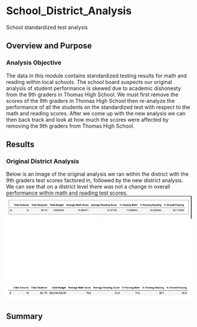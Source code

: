 # School_District_Analysis
School standardized test analysis
## Overview and Purpose
### Analysis Objective
The data in this module contains standardized testing results for math and reading within local schools. The school board suspects our original analysis of student performance is skewed due to academic dishonesty from the 9th graders in Thomas High School. We must first remove the scores of the 9th graders in Thomas High School then re-analyze the performance of all the students on the standardized test with respect to the math and reading scores. After we come up with the new analysis we can then back track and look at how much the scores were affected by removing the 9th graders from Thomas High School.
## Results
### Original District Analysis
Below is an image of the original analysis we ran within the district with the 9th graders test scores factored in, followed by the new district analysis. We can see that on a district level there was not a change in overall performance within math and reading test scores.  
![Original_district_analysis](/Images/Original_district_analysis.png)

![Original_district_analysis](/Images/New_district_analysis.png)


## Summary
